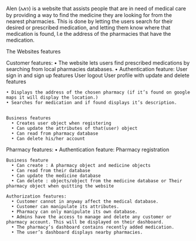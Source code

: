 Alen (አለን) is a website that assists people that are in need of medical care by providing a way to find the medicine they are looking for from the nearest pharmacies. This is done by letting the users search for their desired or prescribed medication, and letting them know where that medication is found, I.e the address of the pharmacies that have the medication.

The Websites features

  Customer features:
    • The website lets users find prescribed medications by searching from local pharmacies databases.
    • Authentication feature:
      User sign in and sign up features
      User logout
      User profile with update and delete features

    • Displays the address of the chosen pharmacy (if it’s found on google maps it will display the location.)
    • Searches for medication and if found displays it’s description.


    Business features
      • Creates user object when registering
      • Can update the attributes of that(user) object
      • Can read from pharmacy database
      • Can delete his/her account

  Pharmacy features:
    • Authentication feature: 
      	Pharmacy registration
      
    Business feature
      • Can create : A pharmacy object and medicine objects
      • Can read from their database
      • Can update the medicine database
      • Can delete : objects/object from the medicine database or Their pharmacy object when quitting the website

    Authorization features:
      • Customer cannot in anyway affect the medical database.
      • Customer can manipulate its attributes.
      • Pharmacy can only manipulate its own database.
      • Admins have the access to manage and delete any customer or pharmacy account. This will be displayed on their dashboard.
      • The pharmacy’s dashboard contains recently added medication.
      • The user’s dashboard displays nearby pharmacies.

